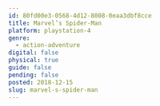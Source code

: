 ```yaml
---
id: 80fd00e3-0568-4d12-8008-0eaa3dbf8cce
title: Marvel’s Spider-Man
platform: playstation-4
genre:
  - action-adventure
digital: false
physical: true
guide: false
pending: false
posted: 2018-12-15
slug: marvel-s-spider-man
---
```


